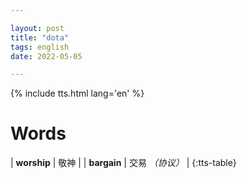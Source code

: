 ```yaml
---

layout: post
title: "dota"
tags: english
date: 2022-05-05

---
```


{% include tts.html lang='en' %}

# Words

| **worship** | 敬神 |
| **bargain** | 交易 *（协议）* |
{:tts-table}
